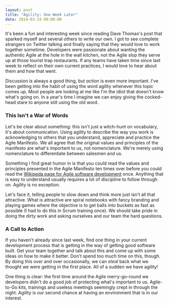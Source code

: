 ```yaml
---
layout: post
title: "Agility: One Week Later"
date: 2014-03-19 00:00:00
---
```


It's been a fun and interesting week since reading Dave Thomas's post that
sparked myself and several others to write our own. I got to see complete
strangers on Twitter talking and finally saying that they would love to work
together sometime. Developers were passionate about wanting the authentic Agile
at the hole in the wall kitchen, not the Agile slop they serve up at those
tourist trap restaurants. If any teams have taken time since last week to
reflect on their own current practices, I would love to hear about them and how
that went.

Discussion is always a good thing, but *action* is even more important. I've
been getting into the habit of using the word agility whenever this topic comes
up. Most people are looking at me like I'm the idiot that doesn't know what's
going on. In a year's time I imagine we can enjoy giving the cocked-head stare
to anyone still using the old word.

### This Isn't a War of Words
Let's be clear about something: this isn't just a witch-hunt on vocabulary,
it's about communication. Using agility to describe the way you work is
acknowledging to others that you understand, appreciate and practice the Agile
Manifesto. We all agree that the original values and principles of the
manifesto are what's important to us, not nomenclature. We're merely using
nomenclature to differentiate between salesmen and us.

Something I find great humor in is that you could read the values and
principles presented in the Agile Manifesto ten times over before you could
read the [Wikipeda page for Agile software
development](http://en.wikipedia.org/wiki/Agile_software_development) once.
Anything that is easy to understand usually requires a lot of discipline to
follow through on. Agility is no exception.

Let's face it, telling people to slow down and think more just isn't all that
attractive. What is attractive are spiral notebooks with fancy branding and
playing games where the objective is to get balls into buckets as fast as
possible (I had to do this in Scrum training once). We should take pride in
doing the dirty work and asking ourselves and our team the hard questions.

### A Call to Action
If you haven't already since last week, find one thing in your current
development process that is getting in the way of getting good software built.
Get your team together and talk about this and come up with some ideas on how
to make it better. Don't spend too much time on this, though. By doing this
over and over occasionally, we can *steal* back what we thought we were getting
in the first place. All of a sudden we have agility!

One thing is clear: the first time around the Agile merry-go-round we
developers didn't do a good job of protecting what's important to us.
Agile-to-Go kits, trainings and useless meetings seemingly crept in through the
night. Agility is our second chance at having an environment that is in our
interest.
